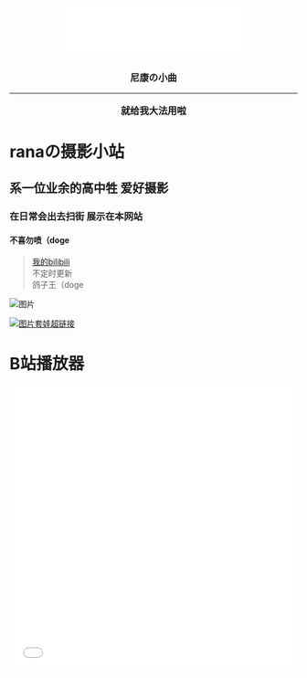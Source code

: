 <h3 id="jinrishici-sentence"></h3>
<script src="https://sdk.jinrishici.com/v2/browser/jinrishici.js" charset="utf-8"></script>

<div align="center">
	<iframe frameborder="no" border="0" marginwidth="0" marginheight="0" width=330 height=86 src="//music.163.com/outchain/player?type=2&id=18495436&auto=0&height=66"></iframe>
	<h3><p>尼康の小曲<hr />就给我大法用啦</p></h3>
</div>

# ranaの摄影小站

## 系一位业余的高中牲 爱好摄影

### 在日常会出去扫街 展示在本网站

#### 不喜勿喷（doge

>[我的bilibili](https://space.bilibili.com/640736191 "描述")<br>
>不定时更新<br>
> 鸽子王（doge

![图片](https://img1.imgtp.com/2023/07/09/pAZg2iDK.JPG "雾都")

[![图片套娃超链接](https://img1.imgtp.com/2023/07/09/pAZg2iDK.JPG "描述")](https://fuibafuyu.net)

# B站播放器

<div align="center">
	<iframe src="//player.bilibili.com/player.html?aid=80433022&bvid=BV1GJ411x7h7&cid=137649199&page=1&high_quality=1" allowfullscreen="allowfullscreen" width="100%" height="500" scrolling="no" frameborder="0" sandbox="allow-top-navigation allow-same-origin allow-forms allow-scripts"></iframe>
</div>

